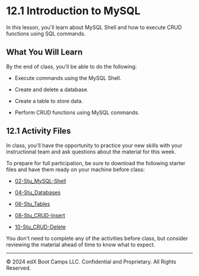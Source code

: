# 12.1 Introduction to MySQL
In this lesson, you'll learn about MySQL Shell and how to execute CRUD functions using SQL commands.

## What You Will Learn
By the end of class, you'll be able to do the following:

* Execute commands using the MySQL Shell.

* Create and delete a database.

* Create a table to store data.

* Perform CRUD functions using MySQL commands.

## 12.1 Activity Files
In class, you'll have the opportunity to practice your new skills with your instructional team and ask questions about the material for this week.

To prepare for full participation, be sure to download the following starter files and have them ready on your machine before class:

* [02-Stu_MySQL-Shell](https://static.fullstack-bootcamp.com/lesson-files/12-SQL/02-Stu_MySQL-Shell.zip)

* [04-Stu_Databases](https://static.fullstack-bootcamp.com/lesson-files/12-SQL/04-Stu_Databases.zip)

* [06-Stu_Tables](https://static.fullstack-bootcamp.com/lesson-files/12-SQL/06-Stu_Tables.zip)

* [08-Stu_CRUD-Insert](https://static.fullstack-bootcamp.com/lesson-files/12-SQL/08-Stu_CRUD-Insert.zip)

* [10-Stu_CRUD-Delete](https://static.fullstack-bootcamp.com/lesson-files/12-SQL/10-Stu_CRUD-Delete.zip)
  
You don't need to complete any of the activities before class, but consider reviewing the material ahead of time to know what to expect.

---
© 2024 edX Boot Camps LLC. Confidential and Proprietary. All Rights Reserved.